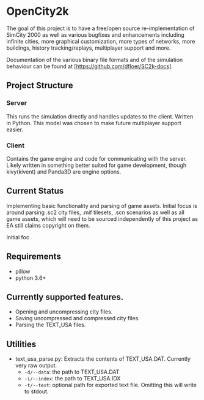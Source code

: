 # OpenCity2k
The goal of this project is to have a free/open source re-implementation of SimCity 2000 as well as various bugfixes and enhancements including infinite cities, more graphical customization, more types of networks, more buildings, history tracking/replays, multiplayer support and more.

Documentation of the various binary file formats and of the simulation behaviour can be found at [https://github.com/dfloer/SC2k-docs].

## Project Structure
### Server
This runs the simulation directly and handles updates to the client. Written in Python. This model was chosen to make future multiplayer support easier.
### Client
Contains the game engine and code for communicating with the server. Likely written in something better suited for game development, though kivy(kivent) and Panda3D are engine options. 

## Current Status
Implementing basic functionality and parsing of game assets. Initial focus is around parsing .sc2 city files, .mif tilesets, .scn scenarios as well as all game assets, which will need to be sourced independently of this project as EA still claims copyright on them.

Initial foc

## Requirements
 - pillow
 - python 3.6+
 
## Currently supported features.
 - Opening and uncompressing city files.
 - Saving uncompressed and compressed city files.
 - Parsing the TEXT_USA files.
 
## Utilities
 - text_usa_parse.py: Extracts the contents of TEXT_USA.DAT. Currently very raw output.
    - `-d/--data`: the path to TEXT_USA.DAT
    - `-i/--index`: the path to TEXT_USA.IDX
    - `-t/--text`: optional path for exported text file. Omitting this will write to stdout.
